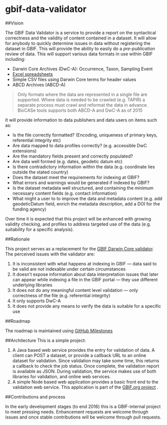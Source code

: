 # gbif-data-validator

##Vision

The GBIF Data Validator is a service to provide a report on the syntactical correctness and the validity of content contained in a dataset.  It will allow for anybody to quickly determine issues in data without registering the dataset in GBIF.  This will provide the ability to easily do a *pre-publication* review of data.   This will support various data formats in use within GBIF including:

 - Darwin Core Archives (DwC-A): Occurrence, Taxon, Sampling Event
 - [Excel spreadsheets](http://www.gbif.org/newsroom/news/new-darwin-core-spreadsheet-templates)
 - Simple CSV files using Darwin Core terms for header values
 - ABCD Archives (ABCD-A)

> Only formats where the data are represented in a single file are
> supported.  Where data is needed to be crawled (e.g. TAPIR) a separate
> process must crawl and reformat the data in advance.  BioCASe tools
> supports both ABCD-A and DwC-A as of 2015

It will provide information to data publishers and data users on items such as:

 - Is the file correctly formatted?  (Encoding, uniqueness of primary keys, referential integrity etc)
 - Are data mapped to data profiles correctly? (e.g. accessible DwC extensions)
 - Are the mandatory fields present and correctly populated?
 - Are data well formed (e.g. dates, geodetic datum etc)
 - Is there contradictory information within the data (e.g. coordinate lies outside the stated country)
 - Does the dataset meet the requirements for indexing at GBIF?
 - What errors and warnings would be generated if indexed by GBIF?
 - Is the dataset metadata well structured, and containing the minimum necessary content fields (e.g. contact information)
 - What might a user to to improve the data and metadata content (e.g. add geodeticDatum field, enrich the metadata description, add a DOI for the funding agency)

Over time it is expected that this project will be enhanced with growing validity checking, and profiles to address targeted use of the data (e.g. suitability for a specific analysis).

##Rationale

This project serves as a replacement for the [GBIF Darwin Core validator](http://tools.gbif.org/dwca-validator).  The perceived issues with the validator are:

1. It is inconsistent with what happens at indexing in GBIF — data said to be valid are not indexable under certain circumstances
2. It doesn’t expose information about data interpretation issues that later can appear while indexing a file in the GBIF portal — they use different underlying libraries
3. It does not do any meaningful content level validation — only correctness of the file (e.g. referential integrity)
4. It only supports DwC-A
5. It does not provide any means to verify the data is suitable for a specific use
  
##Roadmap

The roadmap is maintained using [GitHub Milestones](https://github.com/gbif/gbif-data-validator/milestones)

##Architecture
This is a simple project:

 1. A Java based web service provides the entry for validation of data.  A client can POST a dataset, or provide a callback URL to an online dataset for validation.  Since validation may take some time, this returns a callback to check the job status.  Once complete, the validation report is available as JSON.  During validation, the service makes use of both libraries for validation, and online web services.
 2. A simple Node based web application provides a basic front end to the validation web service.  This application is part of the [GBIF.org project](https://github.com/gbif/portal16)   .


##Contributions and process

In the early development stages (to end 2016) this is a GBIF-internal project to meet pressing needs.  Enhancement requests are welcome through issues and once stable contributions will be welcome through pull requests.

